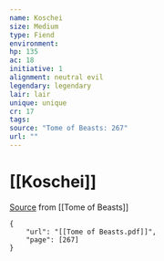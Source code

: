 ```yaml
---
name: Koschei
size: Medium
type: Fiend
environment: 
hp: 135
ac: 18
initiative: 1
alignment: neutral evil
legendary: legendary
lair: lair
unique: unique
cr: 17
tags: 
source: "Tome of Beasts: 267"
url: ""
---
```

# [[Koschei]]

[Source](zotero://open-pdf/library/items/ULEQWHJM?page=267) from [[Tome of Beasts]]

```pdf
{
	"url": "[[Tome of Beasts.pdf]]",
	"page": [267]
}
```


